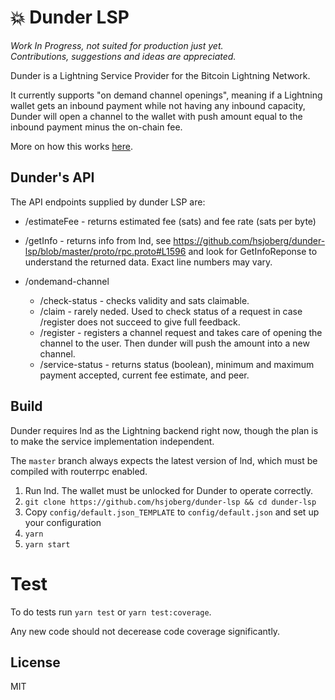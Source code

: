 # 💥 Dunder LSP

_Work In Progress, not suited for production just yet._  
_Contributions, suggestions and ideas are appreciated._

Dunder is a Lightning Service Provider for the Bitcoin Lightning Network.

It currently supports "on demand channel openings", meaning if a Lightning wallet
gets an inbound payment while not having any inbound capacity, Dunder will open
a channel to the wallet with push amount equal to the inbound payment minus the
on-chain fee.

More on how this works [here](https://github.com/hsjoberg/blixt-wallet/issues/242).

## Dunder's API

The API endpoints supplied by dunder LSP are:

- /estimateFee - returns estimated fee (sats) and fee rate (sats per byte)

- /getInfo - returns info from lnd, see https://github.com/hsjoberg/dunder-lsp/blob/master/proto/rpc.proto#L1596 and look for GetInfoReponse to understand the returned data. Exact line numbers may vary.

- /ondemand-channel
    - /check-status - checks validity and sats claimable.
    - /claim - rarely neded. Used to check status of a request in case /register does not succeed to give full feedback.
    - /register - registers a channel request and takes care of opening the channel to the user. Then dunder will push the amount into a new channel.
    - /service-status - returns status (boolean), minimum and maximum payment accepted, current fee estimate, and peer.

## Build

Dunder requires lnd as the Lightning backend right now, though the plan is to
make the service implementation independent.

The `master` branch always expects the latest version of lnd, which must be compiled with routerrpc enabled.

1. Run lnd. The wallet must be unlocked for Dunder to operate correctly.
2. `git clone https://github.com/hsjoberg/dunder-lsp && cd dunder-lsp`
3. Copy `config/default.json_TEMPLATE` to `config/default.json` and set up your configuration
4. `yarn`
5. `yarn start`

# Test

To do tests run `yarn test` or `yarn test:coverage`.

Any new code should not decerease code coverage significantly.

## License

MIT
